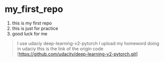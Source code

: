 # my_first_repo
1. this is my first repo
2. this is just for practice
3. good luck for me

> I use udaciy deep-learning-v2-pytorch
> I upload my homeword doing in udaciy
> this is the link of the origin code [https://github.com/udacity/deep-learning-v2-pytorch.git]
